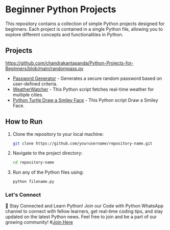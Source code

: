 # Beginner Python Projects

This repository contains a collection of simple Python projects designed for beginners. Each project is contained in a single Python file, allowing you to explore different concepts and functionalities in Python.

## Projects
https://github.com/chandrakantapanda/Python-Projects-for-Beginners/blob/main/randompass.py
- [Password Generator](randompass.py) - Generates a secure random password based on user-defined criteria.
- [WeatherWatcher](WeatherWatcher) - This Python script fetches real-time weather for multiple cities.
- [Python Turtle Draw a Smiley Face](../chandrakantapanda/Python-Turtle-Draw-a-Smiley-Face) - This Python script Draw a Smiley Face.

## How to Run

1. Clone the repository to your local machine:
   ```bash
   git clone https://github.com/yourusername/repository-name.git
   ```

2. Navigate to the project directory:
	```bash
	cd repository-name
	```

3. Run any of the Python files using:
	```bash
	python filename.py
	```
	

### Let's Connect
📱 Stay Connected and Learn Python!
Join our Code with Python WhatsApp channel to connect with fellow learners, get real-time coding tips, and stay updated on the latest Python news.
Feel free to join and be a part of our growing community! #[Join Here](https://whatsapp.com/channel/0029Vb5urw8K0IBbTQ8NH53b)

